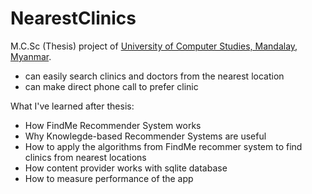 # NearestClinics
 
 M.C.Sc (Thesis) project of [University of Computer Studies, Mandalay, Myanmar](http://www.ucsm.edu.mm/).
 
- can easily search clinics and doctors from the nearest location
- can make direct phone call to prefer clinic

What I've learned after thesis:
- How FindMe Recommender System works
- Why Knowlegde-based Recommender Systems are useful
- How to apply the algorithms from FindMe recommer system to find clinics from nearest locations
- How content provider works with sqlite database
- How to measure performance of the app

